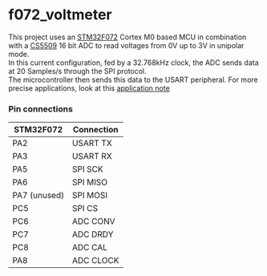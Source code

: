 # f072_voltmeter

This project uses an [STM32F072](https://st.com/en/microcontrollers-microprocessors/stm32f072rb.html) Cortex M0 based MCU in combination with a [CS5509](https://pdf1.alldatasheet.com/datasheet-pdf/view/85317/CIRRUS/CS5509-AS.html) 16 bit ADC to read voltages from 0V up to 3V in unipolar mode. <br>
In this current configuration, fed by a 32.768kHz clock, the ADC sends data at 20 Samples/s through the SPI protocol. <br>
The microcontroller then sends this data to the USART peripheral.
For more precise applications, look at this [application note](https://www.semiee.com/file/EOL/Cirrus%20Logic-AN31.pdf)

### Pin connections
| STM32F072   | Connection | 
|-------------|------------|
| PA2         | USART TX   | 
| PA3         | USART RX   |
| PA5         | SPI SCK    |
| PA6         | SPI MISO   |
| PA7 (unused)| SPI MOSI   |
| PC5         | SPI CS     |
| PC6         | ADC CONV   |
| PC7         | ADC DRDY   |
| PC8         | ADC CAL    |
| PA8         | ADC CLOCK  |
